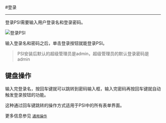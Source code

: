 #登录

---

登录PSI需要输入用户登录名和登录密码。

![登录PSI](/assets/10.jpg)

输入登录名和密码之后，单击登录按钮就能登录PSI。

>PSI安装后默认的超级管理员是admin，超级管理员的默认登录密码是admin

## 键盘操作

输入完登录名，按回车键就可以跳转到密码输入框，输入完密码再按回车键就自动触发登录按钮的功能。

这种通过回车键跳转的操作方式适用于PSI中的所有表单界面。

更多信息参见 [`通用操作`](00.md)